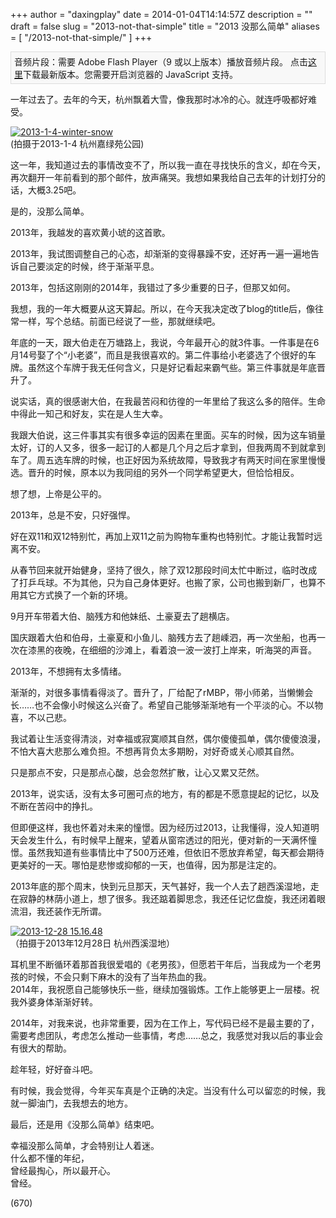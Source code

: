 +++
author = "daxingplay"
date = 2014-01-04T14:14:57Z
description = ""
draft = false
slug = "2013-not-that-simple"
title = "2013 没那么简单"
aliases = [
    "/2013-not-that-simple/"
]
+++


<span id="audioplayer_1" style="display:block;padding:5px;border:1px solid #dddddd;background:#f8f8f8">音频片段：需要 Adobe Flash Player（9 或以上版本）播放音频片段。 点击[这里](http://www.adobe.com/shockwave/download/download.cgi?P1_Prod_Version=ShockwaveFlash&promoid=BIOW "下载 Adobe Flash Player")下载最新版本。您需要开启浏览器的 JavaScript 支持。</span>

<script type="text/javascript">AudioPlayer.embed("audioplayer_1", {soundFile:"aHR0cHM6Ly9kYXhpbmdwbGF5Lm1lL3dwLWNvbnRlbnQvdXBsb2Fkcy8yMDE1LzAzL25vdC10aGF0LWVhc3kubXAzA"});</script>

一年过去了。去年的今天，杭州飘着大雪，像我那时冰冷的心。就连呼吸都好难受。

[![2013-1-4-winter-snow](https://img2.ojcdn.com/daxingplay/2014/01/IMG_1099-e1388815536265-225x300.jpg)](https://img2.ojcdn.com/daxingplay/2014/01/IMG_1099-e1388815536265.jpg)  
 (拍摄于2013-1-4 杭州嘉绿苑公园)

这一年，我知道过去的事情改变不了，所以我一直在寻找快乐的含义，却在今天，再次翻开一年前看到的那个邮件，放声痛哭。我想如果我给自己去年的计划打分的话，大概3.25吧。

是的，没那么简单。

2013年，我越发的喜欢黄小琥的这首歌。

2013年，我试图调整自己的心态，却渐渐的变得暴躁不安，还好再一遍一遍地告诉自己要淡定的时候，终于渐渐平息。

2013年，包括这刚刚的2014年，我错过了多少重要的日子，但那又如何。

我想，我的一年大概要从这天算起。所以，在今天我决定改了blog的title后，像往常一样，写个总结。前面已经说了一些，那就继续吧。

年底的一天，跟大伯走在万塘路上，我说，今年最开心的就3件事。一件事是在6月14号娶了个“小老婆”，而且是我很喜欢的。第二件事给小老婆选了个很好的车牌。虽然这个车牌于我无任何含义，只是好记看起来霸气些。第三件事就是年底晋升了。

说实话，真的很感谢大伯，在我最苦闷和彷徨的一年里给了我这么多的陪伴。生命中得此一知己和好友，实在是人生大幸。

我跟大伯说，这三件事其实有很多幸运的因素在里面。买车的时候，因为这车销量太好，订的人又多，很多一起订的人都是几个月之后才拿到，但我两周不到就拿到车了。周五选车牌的时候，也正好因为系统故障，导致我才有两天时间在家里慢慢选。晋升的时候，原本以为我同组的另外一个同学希望更大，但恰恰相反。

想了想，上帝是公平的。

2013年，总是不安，只好强悍。

好在双11和双12特别忙，再加上双11之前为购物车重构也特别忙。才能让我暂时远离不安。

从春节回来就开始健身，坚持了很久，除了双12那段时间太忙中断过，临时改成了打乒乓球。不为其他，只为自己身体更好。也搬了家，公司也搬到新厂，也算不用其它方式换了一个新的环境。

9月开车带着大伯、脑残方和他妹纸、土豪夏去了趟横店。

国庆跟着大伯和伯母，土豪夏和小鱼儿、脑残方去了趟嵊泗，再一次坐船，也再一次在漆黑的夜晚，在细细的沙滩上，看着浪一波一波打上岸来，听海哭的声音。

2013年，不想拥有太多情绪。

渐渐的，对很多事情看得淡了。晋升了，厂给配了rMBP，带小师弟，当懒懒会长……也不会像小时候这么兴奋了。希望自己能够渐渐地有一个平淡的心。不以物喜，不以己悲。

我试着让生活变得清淡，对幸福或寂寞顺其自然，偶尔傻傻孤单，偶尔傻傻浪漫，不怕大喜大悲那么难负担。不想再背负太多期盼，对好奇或关心顺其自然。

只是那点不安，只是那点心酸，总会忽然扩散，让心又累又茫然。

2013年，说实话，没有太多可圈可点的地方，有的都是不愿意提起的记忆，以及不断在苦闷中的挣扎。

但即便这样，我也怀着对未来的憧憬。因为经历过2013，让我懂得，没人知道明天会发生什么，有时候早上醒来，望着从窗帘透过的阳光，便对新的一天满怀憧憬。虽然我知道有些事情比中了500万还难，但依旧不愿放弃希望，每天都会期待更美好的一天。哪怕是悲惨或抑郁的一天，也值得，因为那是注定的。

2013年底的那个周末，快到元旦那天，天气甚好，我一个人去了趟西溪湿地，走在寂静的林荫小道上，想了很多。我还踮着脚思念，我还任记忆盘旋，我还闭着眼流泪，我还装作无所谓。

[![2013-12-28 15.16.48](https://img2.ojcdn.com/daxingplay/2014/01/2013-12-28-15.16.48-225x300.jpg)](https://img2.ojcdn.com/daxingplay/2014/01/2013-12-28-15.16.48.jpg)  
 （拍摄于2013年12月28日 杭州西溪湿地）

耳机里不断循环着那首我很爱唱的《老男孩》，但愿若干年后，当我成为一个老男孩的时候，不会只剩下麻木的没有了当年热血的我。  
 2014年，我祝愿自己能够快乐一些，继续加强锻炼。工作上能够更上一层楼。祝我外婆身体渐渐好转。

2014年，对我来说，也非常重要，因为在工作上，写代码已经不是最主要的了，需要考虑团队，考虑怎么推动一些事情，考虑……总之，我感觉对我以后的事业会有很大的帮助。

趁年轻，好好奋斗吧。

有时候，我会觉得，今年买车真是个正确的决定。当没有什么可以留恋的时候，我就一脚油门，去我想去的地方。

最后，还是用《没那么简单》结束吧。

幸福没那么简单，才会特别让人着迷。  
 什么都不懂的年纪，  
 曾经最掏心，所以最开心。  
 曾经。

 (670)


